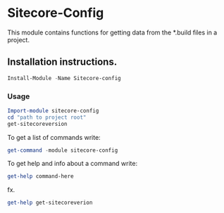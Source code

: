 # Sitecore-Config

This module contains functions for getting data from the *.build files in a project.

## Installation instructions.

~~~powershell
Install-Module -Name Sitecore-config
~~~

### Usage

~~~powershell
Import-module sitecore-config
cd "path to project root"
get-sitecoreversion
~~~

To get a list of commands write:

~~~powershell
get-command -module sitecore-config
~~~

To get help and info about a command write:
~~~powershell
get-help command-here 
~~~

fx. 

~~~powershell
get-help get-sitecoreverion
~~~
